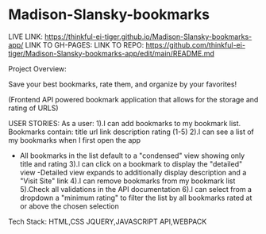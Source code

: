 # Madison-Slansky-bookmarks

LIVE LINK: https://thinkful-ei-tiger.github.io/Madison-Slansky-bookmarks-app/
LINK TO GH-PAGES:
LINK TO REPO: https://github.com/thinkful-ei-tiger/Madison-Slansky-bookmarks-app/edit/main/README.md


Project Overview:

Save your best bookmarks, rate them, and organize by your favorites!

(Frontend API powered bookmark application that allows for the storage and rating of URLS)



USER STORIES:
As a user:
1).I can add bookmarks to my bookmark list. Bookmarks contain:
  title
  url link
  description
  rating (1-5)
2).I can see a list of my bookmarks when I first open the app
  - All bookmarks in the list default to a "condensed" view showing only title and rating
3).I can click on a bookmark to display the "detailed" view
  -Detailed view expands to additionally display description and a "Visit Site" link
4).I can remove bookmarks from my bookmark list
5).Check all validations in the API documentation
6).I can select from a dropdown a "minimum rating" to filter the list by all bookmarks rated at or above the chosen selection

Tech Stack: 
HTML,CSS
JQUERY,JAVASCRIPT
API,WEBPACK
